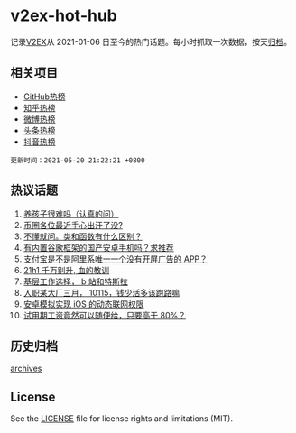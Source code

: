 # v2ex-hot-hub

 记录[V2EX](https://www.v2ex.com/)从 2021-01-06 日至今的热门话题。每小时抓取一次数据，按天[归档](archives)。
 
 ## 相关项目

- [GitHub热榜](https://github.com/snaildev/github-hot-hub)
- [知乎热榜](https://github.com/snaildev/zhihu-hot-hub)
- [微博热榜](https://github.com/snaildev/weibo-hot-hub)
- [头条热榜](https://github.com/snaildev/toutiao-hot-hub)
- [抖音热榜](https://github.com/snaildev/douyin-hot-hub)


 `更新时间：2021-05-20 21:22:21 +0800`

## 热议话题

1. [养孩子很难吗（认真的问）](https://www.v2ex.com/t/778012)
1. [币圈各位最近手心出汗了没?](https://www.v2ex.com/t/778035)
1. [不懂就问。类和函数有什么区别？](https://www.v2ex.com/t/778049)
1. [有内置谷歌框架的国产安卓手机吗？求推荐](https://www.v2ex.com/t/777997)
1. [支付宝是不是阿里系唯一一个没有开屏广告的 APP？](https://www.v2ex.com/t/778082)
1. [21h1 千万别升, 血的教训](https://www.v2ex.com/t/778047)
1. [基层工作选择， b 站和特斯拉](https://www.v2ex.com/t/778120)
1. [入职某大厂三月， 10115，钱少活多该跑路嘛](https://www.v2ex.com/t/778019)
1. [安卓模拟实现 iOS 的动态联网权限](https://www.v2ex.com/t/778021)
1. [试用期工资竟然可以随便给，只要高于 80%？](https://www.v2ex.com/t/778062)

## 历史归档

[archives](archives)

## License

See the [LICENSE](LICENSE) file for license rights and limitations (MIT).
